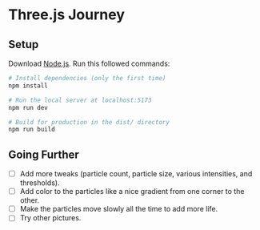 # Three.js Journey

## Setup

Download [Node.js](https://nodejs.org/en/download/).
Run this followed commands:

```bash
# Install dependencies (only the first time)
npm install

# Run the local server at localhost:5173
npm run dev

# Build for production in the dist/ directory
npm run build
```

## Going Further

- [ ] Add more tweaks (particle count, particle size, various intensities, and thresholds).
- [ ] Add color to the particles like a nice gradient from one corner to the other.
- [ ] Make the particles move slowly all the time to add more life.
- [ ] Try other pictures.
